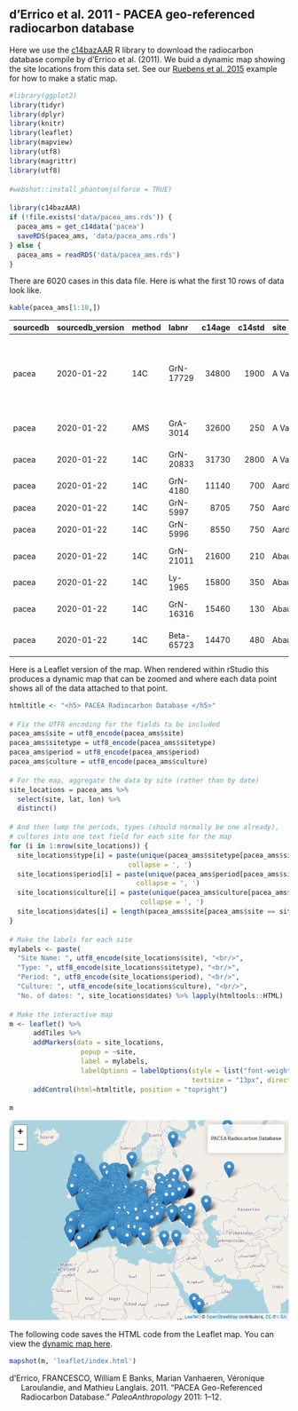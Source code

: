 
## d’Errico et al. 2011 - PACEA geo-referenced radiocarbon database

Here we use the [c14bazAAR](https://github.com/ropensci/c14bazAAR) R
library to download the radiocarbon database compile by d’Errico et al.
(2011). We buid a dynamic map showing the site locations from this data
set. See our [Ruebens et
al. 2015](https://github.com/davidrbraun/ArchData/tree/master/Ruebens%20et%20al%202015)
example for how to make a static map.

``` r
#library(ggplot2)
library(tidyr)
library(dplyr)
library(knitr)
library(leaflet)
library(mapview)
library(utf8)
library(magrittr)
library(utf8)

#webshot::install_phantomjs(force = TRUE)

library(c14bazAAR)
if (!file.exists('data/pacea_ams.rds')) {
  pacea_ams = get_c14data('pacea')
  saveRDS(pacea_ams, 'data/pacea_ams.rds') 
} else {
  pacea_ams = readRDS('data/pacea_ams.rds')
}
```

There are 6020 cases in this data file. Here is what the first 10 rows
of data look like.

``` r
kable(pacea_ams[1:10,])
```

| sourcedb | sourcedb\_version | method | labnr      | c14age | c14std | site      | sitetype | feature | period                   | culture          | material | region        | country     |   lat |    lon | shortref                                                         | comment |
| :------- | :---------------- | :----- | :--------- | -----: | -----: | :-------- | :------- | :------ | :----------------------- | :--------------- | :------- | :------------ | :---------- | ----: | -----: | :--------------------------------------------------------------- | :------ |
| pacea    | 2020-01-22        | 14C    | GrN-17729  |  34800 |   1900 | A Valina  | cave     | habitat | Middle/Upper Paleolithic | Chatelperronian  | bone     | NA            | Spain       | 43.05 | \-7.34 | Llana Rodr<ed>guez and Soto Barreiro, 1991; Fortea P<e9>rez 1996 | NA      |
| pacea    | 2020-01-22        | AMS    | GrA-3014   |  32600 |    250 | A Valina  | cave     | habitat | Middle/Upper Paleolithic | Chatelperronian  | bone     | NA            | Spain       | 43.05 | \-7.34 | Fortea Perez 1996                                                | NA      |
| pacea    | 2020-01-22        | 14C    | GrN-20833  |  31730 |   2800 | A Valina  | cave     | habitat | Middle/Upper Paleolithic | Chatelperronian  | bone     | NA            | Spain       | 43.05 | \-7.34 | Fortea Perez 1996                                                | NA      |
| pacea    | 2020-01-22        | 14C    | GrN-4180   |  11140 |    700 | Aardhorst | NA       | habitat | Mesolithic               | Early Mesolithic | charcoal | Noord-Brabant | Netherlands | 51.55 |   5.12 | NA                                                               | NA      |
| pacea    | 2020-01-22        | 14C    | GrN-5997   |   8705 |    750 | Aardhorst | NA       | habitat | Mesolithic               | Early Mesolithic | charcoal | Noord-Brabant | Netherlands | 51.55 |   5.12 | NA                                                               | NA      |
| pacea    | 2020-01-22        | 14C    | GrN-5996   |   8550 |    750 | Aardhorst | NA       | habitat | Mesolithic               | Early Mesolithic | charcoal | Noord-Brabant | Netherlands | 51.55 |   5.12 | NA                                                               | NA      |
| pacea    | 2020-01-22        | 14C    | GrN-21011  |  21600 |    210 | Abauntz   | cave     | habitat | Upper Paleolithic        | Solutrean        | bone     | Navarre       | Spain       | 43.02 | \-2.04 | Higham et al. 2007                                               | NA      |
| pacea    | 2020-01-22        | 14C    | Ly-1965    |  15800 |    350 | Abauntz   | cave     | habitat | Upper Paleolithic        | Magdalenian      | NA       | Navarre       | Spain       | 43.02 | \-2.04 | Evin et al. 1983                                                 | NA      |
| pacea    | 2020-01-22        | 14C    | GrN-16316  |  15460 |    130 | Abauntz   | cave     | habitat | Upper Paleolithic        | Magdalenian      | bone     | Navarre       | Spain       | 43.02 | \-2.04 | Higham et al. 2007                                               | NA      |
| pacea    | 2020-01-22        | 14C    | Beta-65723 |  14470 |    480 | Abauntz   | cave     | habitat | Upper Paleolithic        | Magdalenian      | NA       | Navarre       | Spain       | 43.02 | \-2.04 | Higham et al. 2007                                               | NA      |

Here is a Leaflet version of the map. When rendered within rStudio this
produces a dynamic map that can be zoomed and where each data point
shows all of the data attached to that point.

``` r
htmltitle <- "<h5> PACEA Radiocarbon Database </h5>"

# Fix the UTF8 encoding for the fields to be included
pacea_ams$site = utf8_encode(pacea_ams$site)
pacea_ams$sitetype = utf8_encode(pacea_ams$sitetype)
pacea_ams$period = utf8_encode(pacea_ams$period)
pacea_ams$culture = utf8_encode(pacea_ams$culture)

# For the map, aggregate the data by site (rather than by date)
site_locations = pacea_ams %>%
  select(site, lat, lon) %>%
  distinct()

# And then lump the periods, types (should normally be one already),
# cultures into one text field for each site for the map  
for (i in 1:nrow(site_locations)) {
  site_locations$type[i] = paste(unique(pacea_ams$sitetype[pacea_ams$site == site_locations$site[i]]),
                              collapse = ', ')
  site_locations$period[i] = paste(unique(pacea_ams$period[pacea_ams$site == site_locations$site[i]]),
                                collapse = ', ')
  site_locations$culture[i] = paste(unique(pacea_ams$culture[pacea_ams$site == site_locations$site[i]]),
                                 collapse = ', ')
  site_locations$dates[i] = length(pacea_ams$site[pacea_ams$site == site_locations$site[i]])
}

# Make the labels for each site
mylabels <- paste(
  "Site Name: ", utf8_encode(site_locations$site), "<br/>",
  "Type: ", utf8_encode(site_locations$sitetype), "<br/>",
  "Period: ", utf8_encode(site_locations$period), "<br/>",
  "Culture: ", utf8_encode(site_locations$culture), "<br/>",
  "No. of dates: ", site_locations$dates) %>% lapply(htmltools::HTML)

# Make the interactive map
m <- leaflet() %>%
      addTiles %>%
      addMarkers(data = site_locations,
                  popup = ~site,
                  label = mylabels,
                  labelOptions = labelOptions(style = list("font-weight" = "normal", padding = "3px 8px"), 
                                              textsize = "13px", direction = "auto")) %>%
      addControl(html=htmltitle, position = "topright")
  
m
```

![](readme_files/figure-gfm/leaflet%20version-1.png)<!-- -->

The following code saves the HTML code from the Leaflet map. You can
view the [dynamic map
here](https://davidrbraun.github.io/ArchData/index.html).

``` r
mapshot(m, 'leaflet/index.html')
```

<div id="refs" class="references hanging-indent">

<div id="ref-d2011pacea">

d’Errico, FRANCESCO, William E Banks, Marian Vanhaeren, Véronique
Laroulandie, and Mathieu Langlais. 2011. “PACEA Geo-Referenced
Radiocarbon Database.” *PaleoAnthropology* 2011: 1–12.

</div>

</div>
